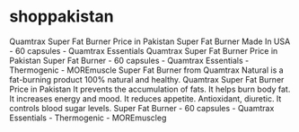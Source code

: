 # shoppakistan
Quamtrax Super Fat Burner Price in Pakistan
Super Fat Burner Made In USA - 60 capsules - Quamtrax Essentials
Quamtrax Super Fat Burner Price in Pakistan Super Fat Burner - 60 capsules - Quamtrax Essentials - Thermogenic - MOREmuscle Super Fat Burner from Quamtrax Natural is a fat-burning product 100% natural and healthy. Quamtrax Super Fat Burner Price in Pakistan It prevents the accumulation of fats. It helps burn body fat. It increases energy and mood. It reduces appetite. Antioxidant, diuretic. It controls blood sugar levels. Super Fat Burner - 60 capsules - Quamtrax Essentials - Thermogenic - MOREmuscleg
